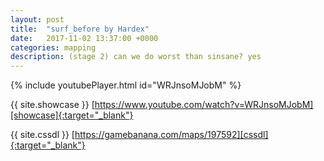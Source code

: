 ```yaml
---
layout: post
title:  "surf_before by Hardex"
date:   2017-11-02 13:37:00 +0000
categories: mapping
description: (stage 2) can we do worst than sinsane? yes
---
```


{% include youtubePlayer.html id="WRJnsoMJobM" %}

{{ site.showcase }} [https://www.youtube.com/watch?v=WRJnsoMJobM][showcase]{:target="_blank"}

{{ site.cssdl }} [https://gamebanana.com/maps/197592][cssdl]{:target="_blank"}

[showcase]: https://www.youtube.com/watch?v=WRJnsoMJobM
[cssdl]: https://gamebanana.com/maps/197592
